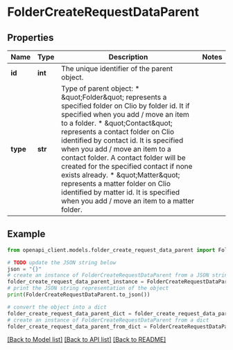 # FolderCreateRequestDataParent


## Properties

Name | Type | Description | Notes
------------ | ------------- | ------------- | -------------
**id** | **int** | The unique identifier of the parent object. | 
**type** | **str** | Type of parent object: * \&quot;Folder\&quot; represents a specified folder on Clio by folder id. It if specified when you add / move an item to a folder. * \&quot;Contact\&quot; represents a contact folder on Clio identified by contact id. It is specified when you add / move an item to a contact folder. A contact folder will be created for the specified contact if none exists already. * \&quot;Matter\&quot; represents a matter folder on Clio identified by matter id. It is specified when you add / move an item to a matter folder.  | 

## Example

```python
from openapi_client.models.folder_create_request_data_parent import FolderCreateRequestDataParent

# TODO update the JSON string below
json = "{}"
# create an instance of FolderCreateRequestDataParent from a JSON string
folder_create_request_data_parent_instance = FolderCreateRequestDataParent.from_json(json)
# print the JSON string representation of the object
print(FolderCreateRequestDataParent.to_json())

# convert the object into a dict
folder_create_request_data_parent_dict = folder_create_request_data_parent_instance.to_dict()
# create an instance of FolderCreateRequestDataParent from a dict
folder_create_request_data_parent_from_dict = FolderCreateRequestDataParent.from_dict(folder_create_request_data_parent_dict)
```
[[Back to Model list]](../README.md#documentation-for-models) [[Back to API list]](../README.md#documentation-for-api-endpoints) [[Back to README]](../README.md)


